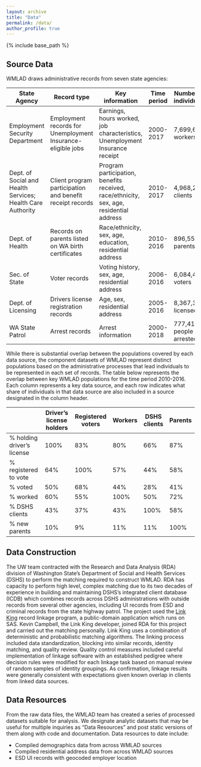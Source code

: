 ```yaml
---
layout: archive
title: "Data"
permalink: /data/
author_profile: true
---
```


{% include base_path %}

## Source Data

WMLAD draws administrative records from seven state agencies:

| State Agency | Record type | Key information | Time period | Number of individuals |
|---|---|---|---|---|
| Employment Security Department | Employment records for Unemployment Insurance-eligible jobs | Earnings, hours worked, job characteristics, Unemployment Insurance receipt | 2000-2017 | 7,699,646 workers |
| Dept. of Social and Health Services; Health Care Authority | Client program participation and benefit receipt records | Program participation, benefits received, race/ethnicity, sex, age, residential address | 2010-2017 | 4,968,258 clients |
| Dept. of Health | Records on parents listed on WA birth certificates | Race/ethnicity, sex, age, education, residential address | 2010-2016 | 896,558 parents |
| Sec. of State | Voter records | Voting history, sex, age, residential address | 2006-2016 | 6,084,439 voters |
| Dept. of Licensing | Drivers license registration records | Age, sex, residential address | 2005-2016 | 8,367,317 licensees |
| WA State Patrol | Arrest records | Arrest information | 2000-2018 | 777,416 people arrested |


While there is substantial overlap between the populations covered by each data source, the component datasets of WMLAD represent distinct populations based on the administrative processes that lead individuals to be represented in each set of records. The table below represents the overlap between key WMLAD populations for the time period 2010-2016. Each column represents a key data source, and each row indicates what share of individuals in that data source are also included in a source designated in the column header.



| |Driver’s license holders | Registered voters | Workers | DSHS clients | Parents |
|---|---|---|---|---|---|
| % holding driver’s license | 100% | 83% | 80% | 66%| 87% |
| % registered to vote | 64% | 100% | 57% | 44% | 58% |
| % voted | 50% | 68% | 44% | 28% | 41% |
| % worked | 60% | 55% | 100% | 50% | 72% |
| % DSHS clients | 43% | 37% | 43% | 100% | 58% |
| % new parents | 10% | 9% | 11% | 11% | 100% |



## Data Construction

The UW team contracted with the Research and Data Analysis (RDA) division of Washington State’s Department of Social and Health Services (DSHS) to perform the matching required to construct WMLAD.  RDA has capacity to perform high level, complex matching due to its two decades of experience in building and maintaining DSHS’s integrated client database (ICDB) which combines records across DSHS administrations with outside records from several other agencies, including UI records from ESD and criminal records from the state highway patrol. The project used the [Link King](http://the-link-king.party/) record linkage program, a public-domain application which runs on SAS. Kevin Campbell, the Link King developer, joined RDA for this project and carried out the matching personally. Link King uses a combination of deterministic and probabilistic matching algorithms. The linking process included data standardization, blocking into similar records, identity matching, and quality review. Quality control measures included careful implementation of linkage software with an established pedigree where decision rules were modified for each linkage task based on manual review of random samples of identity groupings. As confirmation, linkage results were generally consistent with expectations given known overlap in clients from linked data sources.


## Data Resources

From the raw data files, the WMLAD team has created a series of processed datasets suitable for analysis. We designate analytic datasets that may be useful for multiple inquiries as “Data Resources” and post static versions of them along with code and documentation.  Data resources to date include:

* Compiled demographics data from across WMLAD sources
* Compiled residential address data from across WMLAD sources
* ESD UI records with geocoded employer location


